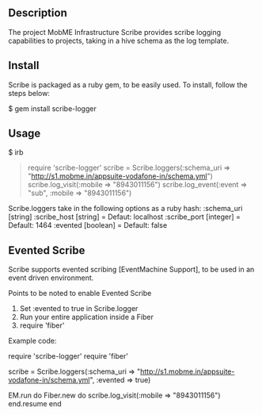 ## Description

The project MobME Infrastructure Scribe provides scribe logging capabilities to projects, taking in a hive schema as the log template.

## Install

Scribe is packaged as a ruby gem, to be easily used. To install, follow the steps below:

  $ gem install scribe-logger

## Usage

  $ irb
  > require 'scribe-logger'
  > scribe = Scribe.loggers(:schema_uri => "http://s1.mobme.in/appsuite-vodafone-in/schema.yml")
  > scribe.log_visit(:mobile => "8943011156")
  > scribe.log_event(:event => "sub", :mobile => "8943011156")

Scribe.loggers take in the following options as a ruby hash:
:schema_uri [string]
:scribe_host [string] = Defaut: localhost
:scribe_port [integer] = Default: 1464
:evented [boolean] = Default: false

## Evented Scribe
 
Scribe supports evented scribing [EventMachine Support], to be used in an event driven environment.

Points to be noted to enable Evented Scribe
1. Set :evented to true in Scribe.logger
2. Run your entire application inside a Fiber
3. require 'fiber'

Example code:

require 'scribe-logger'
require 'fiber'

scribe = Scribe.loggers(:schema_uri => "http://s1.mobme.in/appsuite-vodafone-in/schema.yml", :evented => true)

EM.run do
  Fiber.new do
    scribe.log_visit(:mobile => "8943011156")
  end.resume
end


